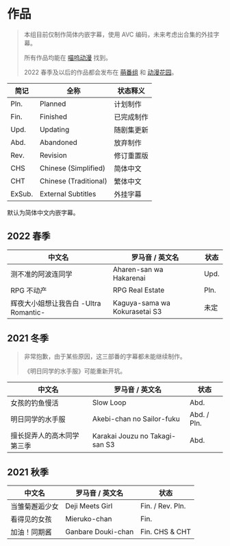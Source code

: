 # 作品

> 本组目前仅制作简体内嵌字幕，使用 AVC 编码，未来考虑出合集的外挂字幕。
>
> 所有作品均能在 [喵呜动漫](https://meows.com.cn/) 找到。
>
> 2022 春季及以后的作品都会发布在 [萌番组](https://bangumi.moe/tag/61be18a62525b00007a3d27b) 和 [动漫花园](https://share.dmhy.org/)。

| 简记 | 全称 | 状态释义 |
| ---- | ---- | -------- |
| Pln. | Planned | 计划制作 |
| Fin. | Finished | 已完成制作 |
| Upd. | Updating | 随剧集更新 |
| Abd. | Abandoned | 放弃制作 |
| Rev. | Revision | 修订重置版 |
| CHS | Chinese (Simplified) | 简体中文 |
| CHT | Chinese (Traditional) | 繁体中文 |
| ExSub. | External Subtitles | 外挂字幕 |

默认为简体中文内嵌字幕。

## 2022 春季

| 中文名 | 罗马音 / 英文名 | 状态 |
| ------ | --------------- | ---- |
| 测不准的阿波连同学 | Aharen-san wa Hakarenai | Upd. |
| RPG 不动产 | RPG Real Estate | Pln. |
| 辉夜大小姐想让我告白 -Ultra Romantic- | Kaguya-sama wa Kokurasetai S3 | 未定 |

## 2021 冬季

> 非常抱歉，由于某些原因，这三部番的字幕都未能继续制作。
> 
> 《明日同学的水手服》可能重新开坑。

| 中文名 | 罗马音 / 英文名 | 状态 |
| ------ | --------------- | ---- |
| 女孩的钓鱼慢活 | Slow Loop | Abd. |
| 明日同学的水手服 | Akebi-chan no Sailor-fuku | Abd. / Pln.|
| 擅长捉弄人的高木同学 第三季 | Karakai Jouzu no Takagi-san S3 | Abd. |

## 2021 秋季

| 中文名 | 罗马音 / 英文名 | 状态 |
| ------ | --------------- | ---- |
| 当雏菊邂逅少女 | Deji Meets Girl | Fin. / Rev. Pln. |
| 看得见的女孩 | Mieruko-chan | Fin. |
| 加油！同期酱 | Ganbare Douki-chan | Fin. CHS & CHT|
